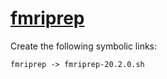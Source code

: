 # [fmriprep](https://hpc.nih.gov/apps/fmriprep.html)

Create the following symbolic links:
```
fmriprep -> fmriprep-20.2.0.sh
```

